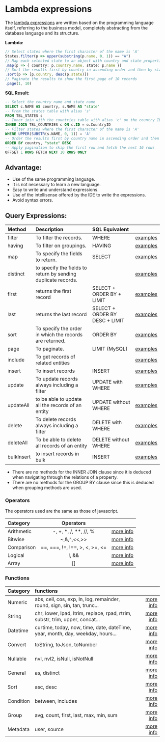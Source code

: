 # Lambda expressions

The [lambda expressions](https://developer.mozilla.org/en-US/docs/Web/JavaScript/Reference/Functions/Arrow_functions) are written based on the programming language itself, referring to the business model, completely abstracting from the database language and its structure.

**Lambda:**

```Typescript
// Select states where the first character of the name is 'A'
States.filter(p => upper(substring(p.name, 0, 1)) == "A")
// Map each selected state to an object with country and state properties
.map(p => { country: p.country.name, state: p.name })
// Sort the results first by country in ascending order and then by state in descending order
.sort(p => [p.country, desc(p.state)])
// Paginate the results to show the first page of 10 records
.page(1, 10)
```

**SQL Result:**

``` sql
-- Select the country name and state name
SELECT c.NAME AS country, s.NAME AS "state" 
-- From the states table with alias 's'
FROM TBL_STATES s 
-- Inner join with the countries table with alias 'c' on the country ID
INNER JOIN TBL_COUNTRIES c ON c.ID = o.CountryID 
-- Filter states where the first character of the name is 'A'
WHERE UPPER(SUBSTR(s.NAME, 0, 1)) = 'A'  
-- Order the results first by country name in ascending order and then by state name in descending order
ORDER BY country, "state" DESC
-- Apply pagination to skip the first row and fetch the next 10 rows
OFFSET 1 ROWS FETCH NEXT 10 ROWS ONLY
```

## Advantage:

 - Use of the same programming language.
 - It is not necessary to learn a new language.
 - Easy to write and understand expressions.
 - Use of the intellisense offered by the IDE to write the expressions.
 - Avoid syntax errors.

## Query Expressions:

|Method    		|Description                                   										| SQL Equivalent								|																																								|
|:-----------|:-----------------------------------------------------------------|:------------------------------|:-----------------------------------------------------------------------------:|
|filter			 | To filter the records.																						| WHERE 												|[examples](https://github.com/lambda-orm/wiki/wiki/Select)		|
|having 		 | To filter on groupings.																					|	HAVING 												|[examples](https://github.com/lambda-orm/wiki/wiki/Select)		|
|map				 | To specify the fields to return. 																| SELECT 												|[examples](https://github.com/lambda-orm/wiki/wiki/Select)		|
|distinct		 | to specify the fields to return by sending duplicate records.		|																|[examples](https://github.com/lambda-orm/wiki/wiki/Select)		|
|first			 | returns the first record																					| SELECT + ORDER BY + LIMIT 		|[examples](https://github.com/lambda-orm/wiki/wiki/Select)		|
|last 		 	 | returns the last record																					|	SELECT + ORDER BY DESC + LIMIT|[examples](https://github.com/lambda-orm/wiki/wiki/Select)		|
|sort				 | To specify the order in which the records are returned.					| ORDER BY 											|[examples](https://github.com/lambda-orm/wiki/wiki/Select)		|
|page				 | To paginate.																											| LIMIT  (MySQL)								|[examples](https://github.com/lambda-orm/wiki/wiki/Select)		|
|include		 | To get records of related entities																|																|[examples](https://github.com/lambda-orm/wiki/wiki/Include)	|
|insert			 | To insert records																								| INSERT												|[examples](https://github.com/lambda-orm/wiki/wiki/Update)		|
|update			 | To update records always including a filter											| UPDATE with WHERE							|[examples](https://github.com/lambda-orm/wiki/wiki/Update)		|
|updateAll	 | to be able to update all the records of an entity								| UPDATE without WHERE					|[examples](https://github.com/lambda-orm/wiki/wiki/Update)		|
|delete			 | To delete records always including a filter											| DELETE with WHERE							|[examples](https://github.com/lambda-orm/wiki/wiki/Delete)		|
|deleteAll	 | To be able to delete all records of an entity										| DELETE without WHERE					|[examples](https://github.com/lambda-orm/wiki/wiki/Delete)		|
|bulkInsert	 | to insert records in bulk																				| INSERT												|[examples](https://github.com/lambda-orm/wiki/wiki/BulkInsert)|

- There are no methods for the INNER JOIN clause since it is deduced when navigating through the relations of a property.
- There are no methods for the GROUP BY clause since this is deduced when grouping methods are used.

### Operators

The operators used are the same as those of javascript.

|Category    	|Operators                				|																																							|
|:------------|:-------------------------------:|:---------------------------------------------------------------------------:|
|Arithmetic 	| -, +, *, /, **, //, % 					| [more info](https://github.com/lambda-orm/wiki/wiki/Arithmectic) |
|Bitwise 			| ~,&,^,<<,>> 										| [more info](https://github.com/lambda-orm/wiki/wiki/Bitwise)			|
|Comparison 	| ==, ===, !=, !==, >, <, >=, <= 	| [more info](https://github.com/lambda-orm/wiki/wiki/Comparison)	|
|Logical 			| !, && 													| [more info](https://github.com/lambda-orm/wiki/wiki/Logical) 		|
|Array 				| [] 															| [more info](https://github.com/lambda-orm/wiki/wiki/Array) 			|

### Functions

|Category    	|functions                																						|																																												|
|:------------|:--------------------------------------------------------------------|--------------------------------------------------------------------------------------:|
|Numeric			|abs, ceil, cos, exp, ln, log, remainder, round, sign, sin, tan, trunc...				|[more info](https://github.com/lambda-orm/wiki/wiki/Numeric)			|
|String				|chr, lower, lpad, ltrim, replace, rpad, rtrim, substr, trim, upper, concat...	|[more info](https://github.com/lambda-orm/wiki/wiki/String)				|
|Datetime			|curtime, today, now, time, date, dateTime, year, month, day, weekday, hours...	|[more info](https://github.com/lambda-orm/wiki/wiki/Datetime)			|
|Convert			|toString, toJson, toNumber																											|[more info](https://github.com/lambda-orm/wiki/wiki/String)				|
|Nullable			|nvl, nvl2, isNull, isNotNull																										|[more info](https://github.com/lambda-orm/wiki/wiki/Nullable)			|
|General			|as, distinct																																		|[more info](https://github.com/lambda-orm/wiki/wiki/General)			|
|Sort					|asc, desc																																			|[more info](https://github.com/lambda-orm/wiki/wiki/Sort)					|
|Condition		|between, includes																															|[more info](https://github.com/lambda-orm/wiki/wiki/Condition)		|
|Group				|avg, count, first, last, max, min, sum																					|[more info](https://github.com/lambda-orm/wiki/wiki/Group)				|
|Metadata			|user, source																																		|[more info](https://github.com/lambda-orm/wiki/wiki/Metadata)			|
